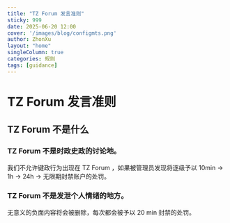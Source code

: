 ```yaml
---
title: "TZ Forum 发言准则"
sticky: 999
date: 2025-06-20 12:00
cover: '/images/blog/configmts.png'
author: ZhonXu
layout: "home"
singleColumn: true
categories: 规则
tags: [guidance]
---
```


# TZ Forum 发言准则

## TZ Forum 不是什么

### TZ Forum 不是时政史政的讨论地。

我们不允许键政行为出现在 TZ Forum ，如果被管理员发现将逐级予以 10min -> 1h -> 24h -> 无限期封禁账户的处罚。

### TZ Forum 不是发泄个人情绪的地方。

无意义的负面内容将会被删除，每次都会被予以 20 min 封禁的处罚。

